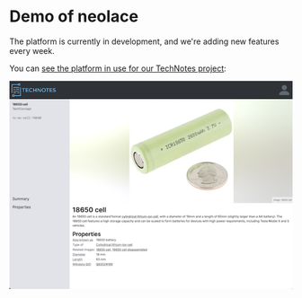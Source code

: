 # Demo of neolace

The platform is currently in development, and we're adding new features every week.

You can [see the platform in use for our TechNotes project](https://proto.technotes.org/entry/tc-ec-cell-18650):

<a href="https://proto.technotes.org/entry/tc-ec-cell-18650">
<img src="/demo-technotes.png" alt="TechNotes entry on '18650 cell'" class="border-gray-300 border-2">
</a>
